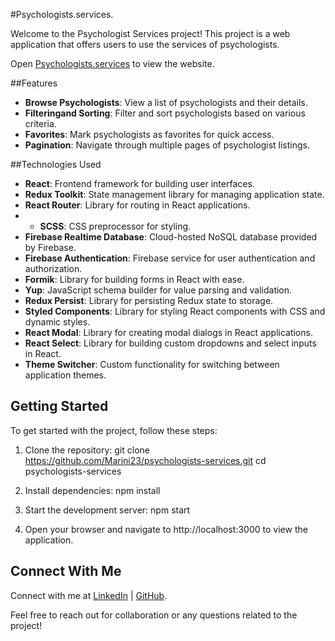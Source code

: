 #Psychologists.services.

Welcome to the Psychologist Services project! This project is a web application
that offers users to use the services of psychologists.

Open
[Psychologists.services](https://marini23.github.io/psychologists-services/) to
view the website.

##Features

- **Browse Psychologists**: View a list of psychologists and their details.
- **Filteringand Sorting**: Filter and sort psychologists based on various
  criteria.
- **Favorites**: Mark psychologists as favorites for quick access.
- **Pagination**: Navigate through multiple pages of psychologist listings.

##Technologies Used

- **React**: Frontend framework for building user interfaces.
- **Redux Toolkit**: State management library for managing application state.
- **React Router**: Library for routing in React applications.
- - **SCSS**: CSS preprocessor for styling.
- **Firebase Realtime Database**: Cloud-hosted NoSQL database provided by
  Firebase.
- **Firebase Authentication**: Firebase service for user authentication and
  authorization.
- **Formik**: Library for building forms in React with ease.
- **Yup**: JavaScript schema builder for value parsing and validation.
- **Redux Persist**: Library for persisting Redux state to storage.
- **Styled Components**: Library for styling React components with CSS and
  dynamic styles.
- **React Modal**: Library for creating modal dialogs in React applications.
- **React Select**: Library for building custom dropdowns and select inputs in
  React.
- **Theme Switcher**: Custom functionality for switching between application
  themes.

## Getting Started

To get started with the project, follow these steps:

1. Clone the repository: git clone
   https://github.com/Marini23/psychologists-services.git cd
   psychologists-services

2. Install dependencies: npm install
3. Start the development server: npm start
4. Open your browser and navigate to http://localhost:3000 to view the
   application.

## Connect With Me

Connect with me at [LinkedIn](https://www.linkedin.com/in/maryna-udovychenko) |
[GitHub](https://github.com/Marini23).

Feel free to reach out for collaboration or any questions related to the
project!
